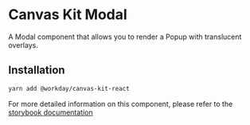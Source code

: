 # Canvas Kit Modal

A Modal component that allows you to render a Popup with translucent overlays.

## Installation

```sh
yarn add @workday/canvas-kit-react
```

For more detailed information on this component, please refer to the
[storybook documentation](https://workday.github.io/canvas-kit/?path=/docs/components-popups-modal--docs)
